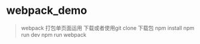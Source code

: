 # webpack_demo
> webpack 打包单页面运用
> 下载或者使用git clone 下载包
> npm install
> npm run dev
> npm run webpack
